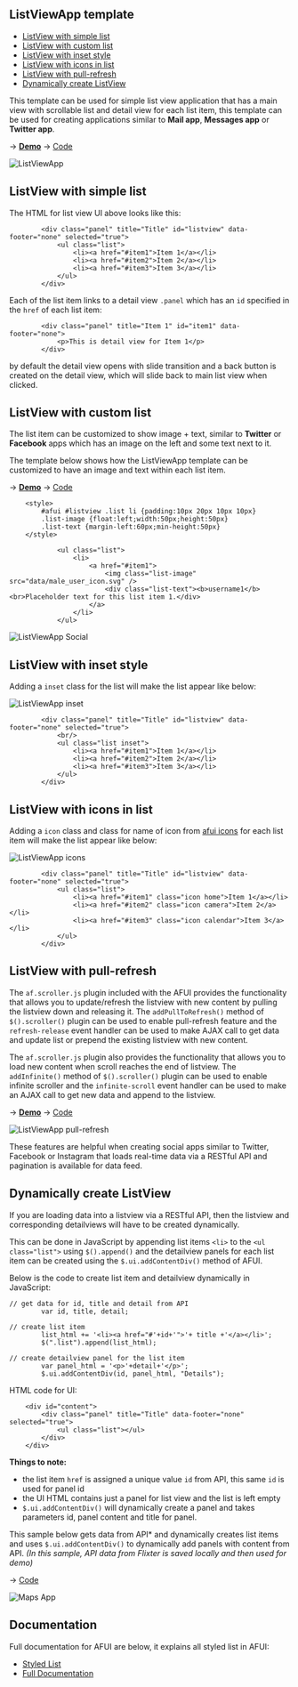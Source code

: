 ListViewApp template
-

- [ListView with simple list](#listview-with-simple-list)
- [ListView with custom list](#listview-with-custom-list)
- [ListView with inset style](#listview-with-inset-style)
- [ListView with icons in list](#listview-with-icons-in-list)
- [ListView with pull-refresh](#listview-with-pull-refresh)
- [Dynamically create ListView](#dynamically-create-listview)

This template can be used for simple list view application that has a main view with scrollable list and detail view for each list item, this template can be used for creating applications similar to __Mail app__, __Messages app__ or __Twitter app__.

&rarr; [__Demo__](http://htmlpreview.github.io/?https://raw.github.com/krisrak/appframework-templates/master/template-ListViewApp.html) &rarr; [Code](https://github.com/krisrak/appframework-templates/blob/master/template-ListViewApp.html)

![ListViewApp](https://raw.github.com/krisrak/appframework-templates/master/screenshots/ListViewApp.png)

ListView with simple list
-
The HTML for list view UI above looks like this:
```
        <div class="panel" title="Title" id="listview" data-footer="none" selected="true">
            <ul class="list">
                <li><a href="#item1">Item 1</a></li>
                <li><a href="#item2">Item 2</a></li>
                <li><a href="#item3">Item 3</a></li>
            </ul>
        </div>
```
Each of the list item links to a detail view `.panel` which has an `id` specified in the `href` of each list item:
```
        <div class="panel" title="Item 1" id="item1" data-footer="none">
            <p>This is detail view for Item 1</p>
        </div>
```
by default the detail view opens with slide transition and a back button is created on the detail view, which will slide back to main list view when clicked.

ListView with custom list
-
The list item can be customized to show image + text, similar to __Twitter__ or __Facebook__ apps which has an image on the left and some text next to it. 

The template below shows how the ListViewApp template can be customized to have an image and text within each list item.

&rarr; [__Demo__](http://htmlpreview.github.io/?https://raw.github.com/krisrak/appframework-templates/master/template-ListViewApp-social.html) &rarr; [Code](https://github.com/krisrak/appframework-templates/blob/master/template-ListViewApp-social.html)

```
    <style>
        #afui #listview .list li {padding:10px 20px 10px 10px}
        .list-image {float:left;width:50px;height:50px}
        .list-text {margin-left:60px;min-height:50px}        
    </style> 
```

```
            <ul class="list">
                <li>
                    <a href="#item1">
                        <img class="list-image" src="data/male_user_icon.svg" />
                        <div class="list-text"><b>username1</b><br>Placeholder text for this list item 1.</div>
                    </a>
                </li>
            </ul>    
```

![ListViewApp Social](https://raw.github.com/krisrak/appframework-templates/master/screenshots/ListViewApp-social.png)

ListView with inset style
-
Adding a `inset` class for the list will make the list appear like below:

![ListViewApp inset](https://raw.github.com/krisrak/appframework-templates/master/screenshots/ListViewApp-inset.png)

```
        <div class="panel" title="Title" id="listview" data-footer="none" selected="true">
            <br/>
            <ul class="list inset">
                <li><a href="#item1">Item 1</a></li>
                <li><a href="#item2">Item 2</a></li>
                <li><a href="#item3">Item 3</a></li>
            </ul>
        </div>
```

ListView with icons in list
-
Adding a `icon` class and class for name of icon from [afui icons](https://github.com/krisrak/appframework-templates/blob/master/appframework/icons.css) for each list item will make the list appear like below:

![ListViewApp icons](https://raw.github.com/krisrak/appframework-templates/master/screenshots/ListViewApp-icons.png)

```
        <div class="panel" title="Title" id="listview" data-footer="none" selected="true">
            <ul class="list">
                <li><a href="#item1" class="icon home">Item 1</a></li>
                <li><a href="#item2" class="icon camera">Item 2</a></li>
                <li><a href="#item3" class="icon calendar">Item 3</a></li>
            </ul>
        </div>
```

ListView with pull-refresh
-
The `af.scroller.js` plugin included with the AFUI provides the functionality that allows you to update/refresh the listview with new content by pulling the listview down and releasing it. The `addPullToRefresh()` method of `$().scroller()` plugin can be used to enable pull-refresh feature and the `refresh-release` event handler can be used to make AJAX call to get data and update list or prepend the existing listview with new content.

The `af.scroller.js` plugin also provides the functionality that allows you to load new content when scroll reaches the end of listview. The `addInfinite()` method of `$().scroller()` plugin can be used to enable infinite scroller and the `infinite-scroll` event handler can be used to make an AJAX call to get new data and append to the listview.

&rarr; [__Demo__](http://htmlpreview.github.io/?https://raw.github.com/krisrak/appframework-templates/master/template-ListViewApp-pullRefresh.html) &rarr; [Code](https://github.com/krisrak/appframework-templates/blob/master/template-ListViewApp-pullRefresh.html)

![ListViewApp pull-refresh](https://raw.github.com/krisrak/appframework-templates/master/screenshots/ListViewApp-pullRefresh.png)

These features are helpful when creating social apps similar to Twitter, Facebook or Instagram that loads real-time data via a RESTful API and pagination is available for data feed. 

Dynamically create ListView
-
If you are loading data into a listview via a RESTful API, then the listview and corresponding detailviews will have to be created dynamically. 

This can be done in JavaScript by appending list items `<li>` to the `<ul class="list">` using `$().append()` and the detailview panels for each list item can be created using the `$.ui.addContentDiv()` method of AFUI.

Below is the code to create list item and detailview dynamically in JavaScript:

```
// get data for id, title and detail from API 
        var id, title, detail;

// create list item
        list_html += '<li><a href="#'+id+'">'+ title +'</a></li>';
        $(".list").append(list_html);

// create detailview panel for the list item
        var panel_html = '<p>'+detail+'</p>';
        $.ui.addContentDiv(id, panel_html, "Details");
```
HTML code for UI:
```
    <div id="content">
        <div class="panel" title="Title" data-footer="none" selected="true">
            <ul class="list"></ul>
        </div>
    </div>
```
__Things to note:__
- the list item `href` is assigned a unique value `id` from API, this same `id` is used for panel id
- the UI HTML contains just a panel for list view and the list is left empty
- `$.ui.addContentDiv()` will dynamically create a panel and takes parameters id, panel content and title for panel.

This sample below gets data from API* and dynamically creates list items and uses `$.ui.addContentDiv()` to dynamically add panels with content from API. _(In this sample, API data from Flixter is saved locally and then used for demo)_

&rarr; [Code](https://github.com/krisrak/appframework-templates/blob/master/app-ListViewApp-Movies.html)

![Maps App](https://raw.github.com/krisrak/appframework-templates/master/screenshots/ListViewApp-Movies.png)


Documentation
-
Full documentation for AFUI are below, it explains all styled list in AFUI:
- [Styled List](http://app-framework-software.intel.com/documentation.php#afui/afui_lists)
- [Full Documentation](http://app-framework-software.intel.com/documentation.php#afui/afui_about)
